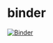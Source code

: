 # binder
[![Binder](https://mybinder.org/badge_logo.svg)](https://mybinder.org/v2/gh/mihaid-b/binder/HEAD)
